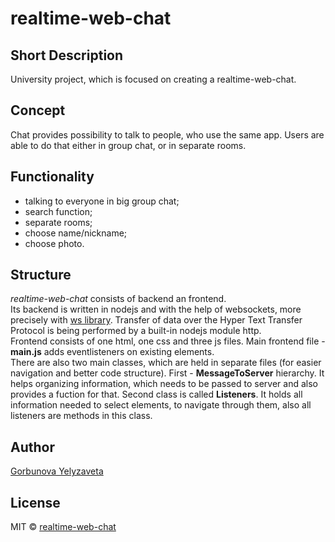 # realtime-web-chat
## Short Description
University project, which is focused on creating a realtime-web-chat.  
## Concept
Chat provides possibility to talk to people, who use the same app. Users are able to do that either in group chat, or in separate rooms.
## Functionality
* talking to everyone in big group chat;
* search function;
* separate rooms;
* choose name/nickname;
* choose photo.
## Structure
*realtime-web-chat* consists of backend an frontend.  
Its backend is written in nodejs and with the help of websockets, more precisely with [ws library](https://github.com/websockets/ws). Transfer of data over the Hyper Text Transfer Protocol is being performed by a built-in nodejs module http.  
Frontend consists of one html, one css and three js files. Main frontend file - **main.js** adds eventlisteners on existing elements.  
There are also two main classes, which are held in separate files (for easier navigation and better code structure). First - **MessageToServer** hierarchy. It helps organizing information, which needs to be passed to server and also provides a fuction for that. Second class is called **Listeners**. It holds all information needed to select elements, to navigate through them, also all listeners are methods in this class.  
## Author
[Gorbunova Yelyzaveta](https://github.com/lizardlynx)  
## License
MIT © [realtime-web-chat](https://github.com/lizardlynx/realtime-web-chat)

